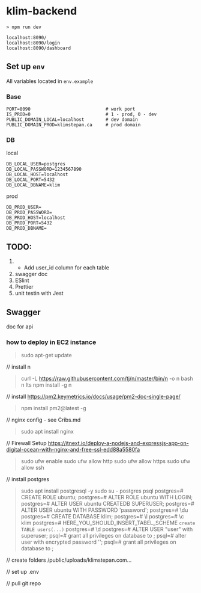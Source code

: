 # klim-backend

`> npm run dev`

```
localhost:8090/
localhost:8090/login
localhost:8090/dashboard
```

## Set up `env`
All variables located in `env.example`
### Base
```
PORT=8090                            # work port
IS_PROD=0                            # 1 - prod, 0 - dev
PUBLIC_DOMAIN_LOCAL=localhost        # dev domain
PUBLIC_DOMAIN_PROD=klimstepan.ca     # prod domain
```
### DB
local
```
DB_LOCAL_USER=postgres
DB_LOCAL_PASSWORD=1234567890
DB_LOCAL_HOST=localhost
DB_LOCAL_PORT=5432
DB_LOCAL_DBNAME=klim
```
prod
```
DB_PROD_USER=
DB_PROD_PASSWORD=
DB_PROD_HOST=localhost
DB_PROD_PORT=5432
DB_PROD_DBNAME=
```

 ## TODO:
 1. + Add user_id column for each table
 2. swagger doc
 3. ESlint
 4. Prettier
 5. unit testin with Jest


## Swagger
doc for api


### how to deploy in EC2 instance
> sudo apt-get update

// install n
> curl -L https://raw.githubusercontent.com/tj/n/master/bin/n -o n
> bash n lts
> npm install -g n

// install https://pm2.keymetrics.io/docs/usage/pm2-doc-single-page/
> npm install pm2@latest -g

// nginx config - see Cribs.md
> sudo apt install nginx

// Firewall Setup https://itnext.io/deploy-a-nodejs-and-expressjs-app-on-digital-ocean-with-nginx-and-free-ssl-edd88a5580fa
> sudo ufw enable
> sudo ufw allow http
> sudo ufw allow https
> sudo ufw allow ssh

// install postgres
> sudo apt install postgresql -y
> sudo su - postgres
> psql
postgres=# CREATE ROLE ubuntu;
postgres=# ALTER ROLE ubuntu WITH LOGIN;
postgres=# ALTER USER ubuntu CREATEDB SUPERUSER;
postgres=# ALTER USER ubuntu WITH PASSWORD 'password';
postgres=# \du
postgres=# CREATE DATABASE klim;
postgres=# \l
postgres=# \c klim
postgres=# HERE_YOU_SHOULD_INSERT_TABEL_SCHEME `create TABLE users(...)`
postgres=# \d
postgres=# ALTER USER "user" with superuser;
psql=# grant all privileges on database <dbname> to <username> ;
psql=# alter user <username> with encrypted password '<password>';
psql=# grant all privileges on database <dbname> to <username> ;

// create folders
/public/uploads/klimstepan.com...

// set up .env

// pull git repo


